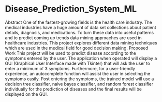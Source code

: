# Disease_Prediction_System_ML
Abstract  One of the fastest-growing fields is the health care industry. The medical industries have a huge amount of data set collections about patient details, diagnosis, and medications. To turn these data into useful patterns and to predict coming up trends data mining approaches are used in healthcare industries. This project explores different data mining techniques which are used in the medical field for good decision making.  Proposed Work  This project will be used to predict disease according to the symptoms entered by the user. The application when operated will display a GUI (Graphical User Interface made with Tkinter) that will ask the user to enter a minimum of 3 symptoms. Furthermore, for a user-friendly experience, an autocomplete function will assist the user in selecting the symptoms easily. Post entering the symptoms, the trained model will use a decision tree classifier, naive bayes classifier, and random forest classifier individually for the prediction of diseases and the final results will be displayed on the GUI.
